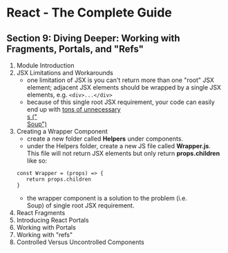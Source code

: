 # React - The Complete Guide

## Section 9: Diving Deeper: Working with Fragments, Portals, and "Refs"

1. Module Introduction
2. JSX Limitations and Workarounds
   - one limitation of JSX is you can't return more than one "root" JSX element; adjacent JSX elements should be wrapped by a single JSX elements, e.g. `<div>...</div>`
   - because of this single root JSX requirement, your code can easily end up with <ins>tons of unnecessary <div>s ("<div> Soup")</ins>
3. Creating a Wrapper Component
   - create a new folder called **Helpers** under components.
   - under the Helpers folder, create a new JS file called **Wrapper.js**. This file will not return JSX elements but only return **props.children** like so:
   ```
   const Wrapper = (props) => {
      return props.children
   }
   ```
   - the wrapper component is a solution to the problem (i.e. <div> Soup) of single root JSX requirement.
4. React Fragments
5. Introducing React Portals
6. Working with Portals
7. Working with "refs"
8. Controlled Versus Uncontrolled Components
